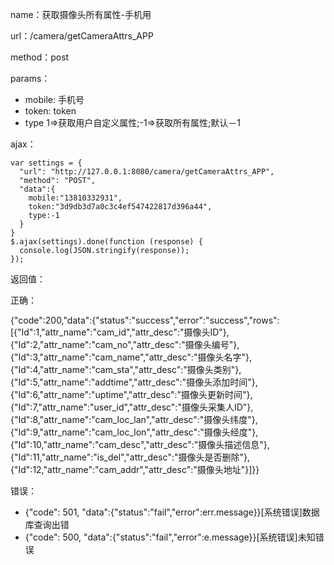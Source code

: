 name：获取摄像头所有属性-手机用

url：/camera/getCameraAttrs_APP

method：post

params：

* mobile: 手机号
* token: token
* type 1=>获取用户自定义属性;-1=>获取所有属性;默认－1

ajax：

```
var settings = {
  "url": "http://127.0.0.1:8080/camera/getCameraAttrs_APP",
  "method": "POST",
  "data":{
    mobile:"13810332931",
    token:"3d9db3d7a0c3c4ef547422817d396a44",
    type:-1
  }
}
$.ajax(settings).done(function (response) {
  console.log(JSON.stringify(response));
});
```


返回值：

正确：

{"code":200,"data":{"status":"success","error":"success","rows":[{"Id":1,"attr_name":"cam_id","attr_desc":"摄像头ID"},{"Id":2,"attr_name":"cam_no","attr_desc":"摄像头编号"},{"Id":3,"attr_name":"cam_name","attr_desc":"摄像头名字"},{"Id":4,"attr_name":"cam_sta","attr_desc":"摄像头类别"},{"Id":5,"attr_name":"addtime","attr_desc":"摄像头添加时间"},{"Id":6,"attr_name":"uptime","attr_desc":"摄像头更新时间"},{"Id":7,"attr_name":"user_id","attr_desc":"摄像头采集人ID"},{"Id":8,"attr_name":"cam_loc_lan","attr_desc":"摄像头纬度"},{"Id":9,"attr_name":"cam_loc_lon","attr_desc":"摄像头经度"},{"Id":10,"attr_name":"cam_desc","attr_desc":"摄像头描述信息"},{"Id":11,"attr_name":"is_del","attr_desc":"摄像头是否删除"},{"Id":12,"attr_name":"cam_addr","attr_desc":"摄像头地址"}]}}

错误：

* {"code": 501, "data":{"status":"fail","error":err.message}}[系统错误]数据库查询出错
* {"code": 500, "data":{"status":"fail","error":e.message}}[系统错误]未知错误
